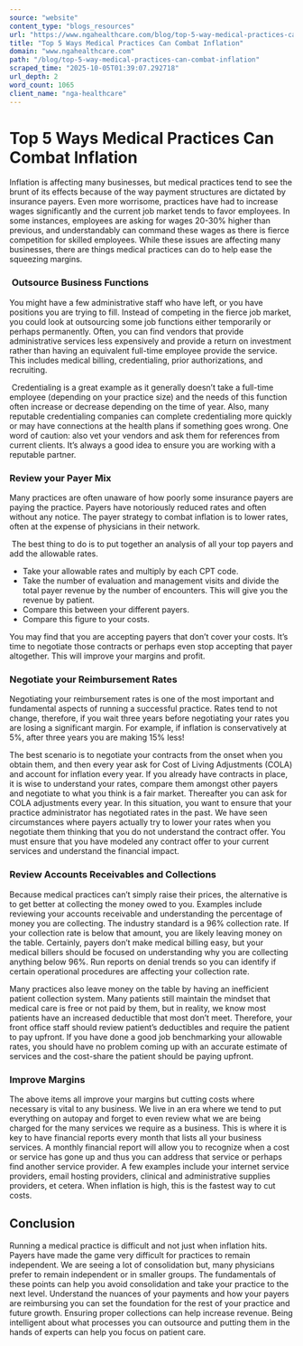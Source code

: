 ```yaml
---
source: "website"
content_type: "blogs_resources"
url: "https://www.ngahealthcare.com/blog/top-5-way-medical-practices-can-combat-inflation"
title: "Top 5 Ways Medical Practices Can Combat Inflation"
domain: "www.ngahealthcare.com"
path: "/blog/top-5-way-medical-practices-can-combat-inflation"
scraped_time: "2025-10-05T01:39:07.292718"
url_depth: 2
word_count: 1065
client_name: "nga-healthcare"
---
```


# Top 5 Ways Medical Practices Can Combat Inflation

Inflation is affecting many businesses, but medical practices tend to see the brunt of its effects because of the way payment structures are dictated by insurance payers. Even more worrisome, practices have had to increase wages significantly and the current job market tends to favor employees. In some instances, employees are asking for wages 20-30% higher than previous, and understandably can command these wages as there is fierce competition for skilled employees. While these issues are affecting many businesses, there are things medical practices can do to help ease the squeezing margins.

###  **Outsource Business Functions**

You might have a few administrative staff who have left, or you have positions you are trying to fill. Instead of competing in the fierce job market, you could look at outsourcing some job functions either temporarily or perhaps permanently. Often, you can find vendors that provide administrative services less expensively and provide a return on investment rather than having an equivalent full-time employee provide the service. This includes medical billing, credentialing, prior authorizations, and recruiting.

 Credentialing is a great example as it generally doesn’t take a full-time employee (depending on your practice size) and the needs of this function often increase or decrease depending on the time of year. Also, many reputable credentialing companies can complete credentialing more quickly or may have connections at the health plans if something goes wrong. One word of caution: also vet your vendors and ask them for references from current clients. It’s always a good idea to ensure you are working with a reputable partner.

### **Review your Payer Mix**

Many practices are often unaware of how poorly some insurance payers are paying the practice. Payers have notoriously reduced rates and often without any notice. The payer strategy to combat inflation is to lower rates, often at the expense of physicians in their network.

 The best thing to do is to put together an analysis of all your top payers and add the allowable rates. 

*   Take your allowable rates and multiply by each CPT code.  
*   Take the number of evaluation and management visits and divide the total payer revenue by the number of encounters. This will give you the revenue by patient.  
*   Compare this between your different payers.  
*   Compare this figure to your costs.  

You may find that you are accepting payers that don’t cover your costs. It’s time to negotiate those contracts or perhaps even stop accepting that payer altogether. This will improve your margins and profit.

### **Negotiate your Reimbursement Rates**

Negotiating your reimbursement rates is one of the most important and fundamental aspects of running a successful practice. Rates tend to not change, therefore, if you wait three years before negotiating your rates you are losing a significant margin. For example, if inflation is conservatively at 5%, after three years you are making 15% less!

The best scenario is to negotiate your contracts from the onset when you obtain them, and then every year ask for Cost of Living Adjustments (COLA) and account for inflation every year. If you already have contracts in place, it is wise to understand your rates, compare them amongst other payers and negotiate to what you think is a fair market. Thereafter you can ask for COLA adjustments every year. In this situation, you want to ensure that your practice administrator has negotiated rates in the past. We have seen circumstances where payers actually try to lower your rates when you negotiate them thinking that you do not understand the contract offer. You must ensure that you have modeled any contract offer to your current services and understand the financial impact.

### **Review Accounts Receivables and Collections**

Because medical practices can’t simply raise their prices, the alternative is to get better at collecting the money owed to you. Examples include reviewing your accounts receivable and understanding the percentage of money you are collecting. The industry standard is a 96% collection rate. If your collection rate is below that amount, you are likely leaving money on the table. Certainly, payers don’t make medical billing easy, but your medical billers should be focused on understanding why you are collecting anything below 96%. Run reports on denial trends so you can identify if certain operational procedures are affecting your collection rate.

Many practices also leave money on the table by having an inefficient patient collection system. Many patients still maintain the mindset that medical care is free or not paid by them, but in reality, we know most patients have an increased deductible that most don’t meet. Therefore, your front office staff should review patient’s deductibles and require the patient to pay upfront. If you have done a good job benchmarking your allowable rates, you should have no problem coming up with an accurate estimate of services and the cost-share the patient should be paying upfront.

### **Improve Margins**  

The above items all improve your margins but cutting costs where necessary is vital to any business. We live in an era where we tend to put everything on autopay and forget to even review what we are being charged for the many services we require as a business. This is where it is key to have financial reports every month that lists all your business services. A monthly financial report will allow you to recognize when a cost or service has gone up and thus you can address that service or perhaps find another service provider. A few examples include your internet service providers, email hosting providers, clinical and administrative supplies providers, et cetera. When inflation is high, this is the fastest way to cut costs.

## **Conclusion**

Running a medical practice is difficult and not just when inflation hits. Payers have made the game very difficult for practices to remain independent. We are seeing a lot of consolidation but, many physicians prefer to remain independent or in smaller groups. The fundamentals of these points can help you avoid consolidation and take your practice to the next level. Understand the nuances of your payments and how your payers are reimbursing you can set the foundation for the rest of your practice and future growth. Ensuring proper collections can help increase revenue. Being intelligent about what processes you can outsource and putting them in the hands of experts can help you focus on patient care.